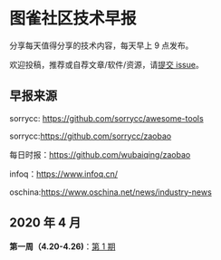 # 图雀社区技术早报

分享每天值得分享的技术内容，每天早上 9 点发布。

欢迎投稿，推荐或自荐文章/软件/资源，请[提交 issue](https://github.com/tuture-dev/daily/issues)。

## 早报来源

sorrycc: https://github.com/sorrycc/awesome-tools

sorrycc:https://github.com/sorrycc/zaobao

每日时报：https://github.com/wubaiqing/zaobao

infoq：https://www.infoq.cn/

oschina:https://www.oschina.net/news/industry-news

## 2020 年 4 月

**第一周（4.20-4.26)**：[第 1 期](https://github.com/tuture-dev/daily/blob/master/docs/issue-1.md)

